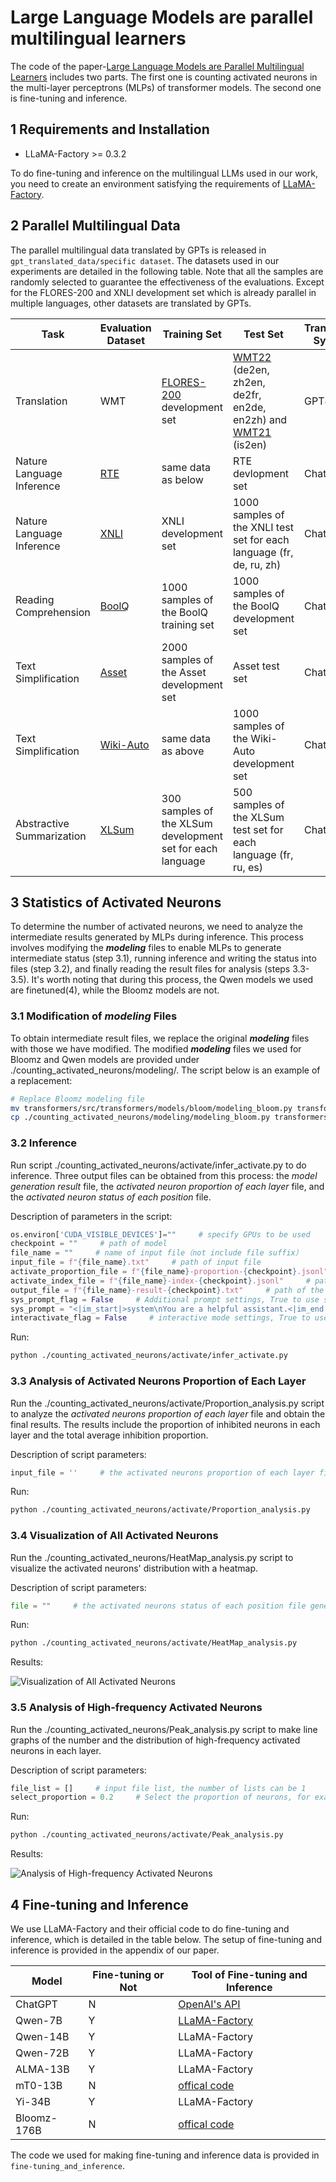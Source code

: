 # Large Language Models are parallel multilingual learners
The code of the paper-[Large Language Models are Parallel Multilingual Learners]() includes two parts. The first one is counting activated neurons in the multi-layer perceptrons (MLPs) of transformer models. The second one is fine-tuning and inference.

## 1 Requirements and Installation
- LLaMA-Factory >= 0.3.2

To do fine-tuning and inference on the multilingual LLMs used in our work, you need to create an environment satisfying the requirements of [LLaMA-Factory](https://github.com/hiyouga/LLaMA-Factory/tree/v0.3.2).

## 2 Parallel Multilingual Data
The parallel multilingual data translated by GPTs is released in ```gpt_translated_data/specific dataset```. The datasets used in our experiments are detailed in the following table. Note that all the samples are randomly selected to guarantee the effectiveness of the evaluations. Except for the FLORES-200 and XNLI development set which is already parallel in multiple languages, other datasets are translated by GPTs. 

Task | Evaluation Dataset | Training Set | Test Set | Translation System
---|---|---|---|---
Translation | WMT | [FLORES-200](https://github.com/facebookresearch/flores/tree/main/flores200) development set | [WMT22](https://github.com/wmt-conference/wmt22-news-systems) (de2en, zh2en, de2fr, en2de, en2zh) and [WMT21](https://github.com/wmt-conference/wmt21-news-systems) (is2en) | GPT4
Nature Language Inference | [RTE](https://dl.fbaipublicfiles.com/glue/data/RTE.zip) | same data as below | RTE devlopment set | ChatGPT
Nature Language Inference | [XNLI](https://cims.nyu.edu/~sbowman/xnli/) | XNLI development set | 1000 samples of the XNLI test set for each language (fr, de, ru, zh) | ChatGPT
Reading Comprehension | [BoolQ](https://github.com/google-research-datasets/boolean-questions) | 1000 samples of the BoolQ training set | 1000 samples of the BoolQ development set | ChatGPT
Text Simplification | [Asset](https://github.com/facebookresearch/asset) | 2000 samples of the Asset development set | Asset test set | ChatGPT
Text Simplification | [Wiki-Auto](https://github.com/chaojiang06/wiki-auto/blob/master/wiki-auto/GEM2021/full_with_split/valid.tsv) | same data as above | 1000 samples of the Wiki-Auto development set | ChatGPT
Abstractive Summarization | [XLSum](https://github.com/csebuetnlp/xl-sum) | 300 samples of the XLSum development set for each language | 500 samples of the XLSum test set for each language (fr, ru, es) | ChatGPT

## 3 Statistics of Activated Neurons

To determine the number of activated neurons, we need to analyze the intermediate results generated by MLPs during inference. This process involves modifying the ***modeling*** files to enable MLPs to generate intermediate status (step 3.1), running inference and writing the status into files (step 3.2), and finally reading the result files for analysis (steps 3.3-3.5). It's worth noting that during this process, the Qwen models we used are finetuned(4), while the Bloomz models are not. 

### 3.1 Modification of ***modeling*** Files 
To obtain intermediate result files, we replace the original ***modeling*** files with those we have modified. The modified ***modeling*** files we used for Bloomz and Qwen models are provided under ./counting_activated_neurons/modeling/. The script below is an example of a replacement:

```bash
# Replace Bloomz modeling file
mv transformers/src/transformers/models/bloom/modeling_bloom.py transformers/src/transformers/models/bloom/modeling_bloom_ori.py     # Back up the original modeling file
cp ./counting_activated_neurons/modeling/modeling_bloom.py transformers/src/transformers/models/bloom/
```

### 3.2 Inference
Run script ./counting_activated_neurons/activate/infer_activate.py to do inference. Three output files can be obtained from this process: the *model generation result* file, the *activated neuron proportion of each layer* file, and the *activated neuron status of each position* file.

Description of parameters in the script:
```python
os.environ['CUDA_VISIBLE_DEVICES']=""     # specify GPUs to be used
checkpoint = ""     # path of model
file_name = ""     # name of input file（not include file suffix）
input_file = f"{file_name}.txt"     # path of input file
activate_proportion_file = f"{file_name}-proportion-{checkpoint}.jsonl"     # path of the activated neurons proportion of each layer file
activate_index_file = f"{file_name}-index-{checkpoint}.jsonl"     # path of the activated neurons status of each position file
output_file = f"{file_name}-result-{checkpoint}.txt"     # path of the model generation result file
sys_prompt_flag = False     # Additional prompt settings, True to use sys_prompt, False to not use additional prompts
sys_prompt = "<|im_start|>system\nYou are a helpful assistant.<|im_end|>\n<|im_start|>user\n<|custom|><|im_end|>\n<|im_start|>assistant\n"     # the <| custom |> will be replaced with input information
interactivate_flag = False     # interactive mode settings, True to use interactive mode, False to use read file mode
```

Run:
```bash
python ./counting_activated_neurons/activate/infer_activate.py
```

### 3.3 Analysis of Activated Neurons Proportion of Each Layer
Run the ./counting_activated_neurons/activate/Proportion_analysis.py script to analyze the *activated neurons proportion of each layer* file and obtain the final results. The results include the proportion of inhibited neurons in each layer and the total average inhibition proportion.

Description of script parameters:
```python
input_file = ''     # the activated neurons proportion of each layer file generated during the inference process
```

Run:
```bash
python ./counting_activated_neurons/activate/Proportion_analysis.py
```

### 3.4 Visualization of All Activated Neurons
Run the ./counting_activated_neurons/HeatMap_analysis.py script to visualize the activated neurons' distribution with a heatmap.

Description of script parameters:
```python
file = ""     # the activated neurons status of each position file generated during the inference process
```

Run:
```bash
python ./counting_activated_neurons/activate/HeatMap_analysis.py
```

Results:

![Visualization of All Activated Neurons](counting_activated_neurons/figure/wmt22-GPT4-deu_spa_rus_fra_zho_jpn_ces2eng-bloom176B.png)

### 3.5 Analysis of High-frequency Activated Neurons
Run the ./counting_activated_neurons/Peak_analysis.py script to make line graphs of the number and the distribution of high-frequency activated neurons in each layer.

Description of script parameters:
```python
file_list = []     # input file list, the number of lists can be 1
select_proportion = 0.2     # Select the proportion of neurons, for example, if set to 0.2, it means selecting the top 20% of neurons with activation count
```

Run:
```bash
python ./counting_activated_neurons/activate/Peak_analysis.py
```

Results:

![Analysis of High-frequency Activated Neurons](counting_activated_neurons/figure/Peak-analysis-wmt22-deu2eng-bloom176B.png)


## 4 Fine-tuning and Inference
We use LLaMA-Factory and their official code to do fine-tuning and inference, which is detailed in the table below. The setup of fine-tuning and inference is provided in the appendix of our paper.

Model | Fine-tuning or Not | Tool of Fine-tuning and Inference
---|---|---
ChatGPT | N | [OpenAI's API](https://platform.openai.com/docs/api-reference)
Qwen-7B | Y | [LLaMA-Factory](https://github.com/hiyouga/LLaMA-Factory/tree/v0.3.2)
Qwen-14B | Y | LLaMA-Factory
Qwen-72B | Y | LLaMA-Factory
ALMA-13B | Y | LLaMA-Factory
mT0-13B | N | [offical code](https://huggingface.co/bigscience/mt0-xxl)
Yi-34B | Y | LLaMA-Factory
Bloomz-176B | N | [offical code](https://huggingface.co/bigscience/bloomz)

The code we used for making fine-tuning and inference data is provided in ```fine-tuning_and_inference```.

<!-- ## Citation
If this work is helpful for your research, please consider citing the following BibTeX entry.
```
``` -->
